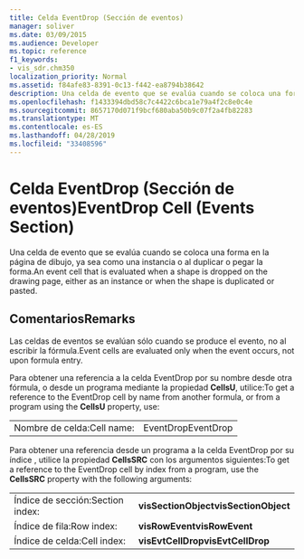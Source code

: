 ```yaml
---
title: Celda EventDrop (Sección de eventos)
manager: soliver
ms.date: 03/09/2015
ms.audience: Developer
ms.topic: reference
f1_keywords:
- vis_sdr.chm350
localization_priority: Normal
ms.assetid: f84afe83-8391-0c13-f442-ea8794b38642
description: Una celda de evento que se evalúa cuando se coloca una forma en la página de dibujo, ya sea como una instancia o al duplicar o pegar la forma.
ms.openlocfilehash: f1433394dbd58c7c4422c6bca1e79a4f2c8e0c4e
ms.sourcegitcommit: 8657170d071f9bcf680aba50b9c07f2a4fb82283
ms.translationtype: MT
ms.contentlocale: es-ES
ms.lasthandoff: 04/28/2019
ms.locfileid: "33408596"
---
```

# <a name="eventdrop-cell-events-section"></a><span data-ttu-id="cad95-103">Celda EventDrop (Sección de eventos)</span><span class="sxs-lookup"><span data-stu-id="cad95-103">EventDrop Cell (Events Section)</span></span>

<span data-ttu-id="cad95-104">Una celda de evento que se evalúa cuando se coloca una forma en la página de dibujo, ya sea como una instancia o al duplicar o pegar la forma.</span><span class="sxs-lookup"><span data-stu-id="cad95-104">An event cell that is evaluated when a shape is dropped on the drawing page, either as an instance or when the shape is duplicated or pasted.</span></span>
  
## <a name="remarks"></a><span data-ttu-id="cad95-105">Comentarios</span><span class="sxs-lookup"><span data-stu-id="cad95-105">Remarks</span></span>

<span data-ttu-id="cad95-106">Las celdas de eventos se evalúan sólo cuando se produce el evento, no al escribir la fórmula.</span><span class="sxs-lookup"><span data-stu-id="cad95-106">Event cells are evaluated only when the event occurs, not upon formula entry.</span></span>
  
<span data-ttu-id="cad95-107">Para obtener una referencia a la celda EventDrop por su nombre desde otra fórmula, o desde un programa mediante la propiedad **CellsU**, utilice:</span><span class="sxs-lookup"><span data-stu-id="cad95-107">To get a reference to the EventDrop cell by name from another formula, or from a program using the **CellsU** property, use:</span></span> 
  
|||
|:-----|:-----|
| <span data-ttu-id="cad95-108">Nombre de celda:</span><span class="sxs-lookup"><span data-stu-id="cad95-108">Cell name:</span></span>  <br/> | <span data-ttu-id="cad95-109">EventDrop</span><span class="sxs-lookup"><span data-stu-id="cad95-109">EventDrop</span></span>  <br/> |
   
<span data-ttu-id="cad95-110">Para obtener una referencia desde un programa a la celda EventDrop por su índice
, utilice la propiedad **CellsSRC** con los argumentos siguientes:</span><span class="sxs-lookup"><span data-stu-id="cad95-110">To get a reference to the EventDrop cell by index from a program, use the **CellsSRC** property with the following arguments:</span></span> 
  
|||
|:-----|:-----|
| <span data-ttu-id="cad95-111">Índice de sección:</span><span class="sxs-lookup"><span data-stu-id="cad95-111">Section index:</span></span>  <br/> |<span data-ttu-id="cad95-112">**visSectionObject**</span><span class="sxs-lookup"><span data-stu-id="cad95-112">**visSectionObject**</span></span> <br/> |
| <span data-ttu-id="cad95-113">Índice de fila:</span><span class="sxs-lookup"><span data-stu-id="cad95-113">Row index:</span></span>  <br/> |<span data-ttu-id="cad95-114">**visRowEvent**</span><span class="sxs-lookup"><span data-stu-id="cad95-114">**visRowEvent**</span></span> <br/> |
| <span data-ttu-id="cad95-115">Índice de celda:</span><span class="sxs-lookup"><span data-stu-id="cad95-115">Cell index:</span></span>  <br/> |<span data-ttu-id="cad95-116">**visEvtCellDrop**</span><span class="sxs-lookup"><span data-stu-id="cad95-116">**visEvtCellDrop**</span></span> <br/> |
   

